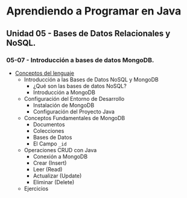 # Aprendiendo a Programar en Java
## Unidad 05 - Bases de Datos Relacionales y NoSQL.
### 05-07 - Introducción a bases de datos MongoDB.
- [Conceptos del lenguaje](conceptos_lenguaje.ipynb)
  - Introducción a las Bases de Datos NoSQL y MongoDB
    - ¿Qué son las bases de datos NoSQL?
    - Introducción a MongoDB
  - Configuración del Entorno de Desarrollo
    - Instalación de MongoDB
    - Configuración del Proyecto Java
  - Conceptos Fundamentales de MongoDB
    - Documentos
    - Colecciones
    - Bases de Datos
    - El Campo `_id`
  - Operaciones CRUD con Java
    - Conexión a MongoDB
    - Crear (Insert)
    - Leer (Read)
    - Actualizar (Update)
    - Eliminar (Delete)
  - Ejercicios
